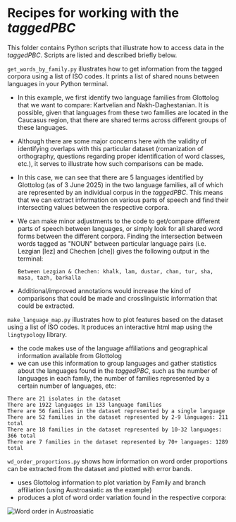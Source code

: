 # Recipes for working with the *taggedPBC*

This folder contains Python scripts that illustrate how to access data in the *taggedPBC*. Scripts are listed and described briefly below.

`get_words_by_family.py` illustrates how to get information from the tagged corpora using a list of ISO codes. It prints a list of shared nouns between languages in your Python terminal.

- In this example, we first identify two language families from Glottolog that we want to compare: Kartvelian and Nakh-Daghestanian. It is possible, given that languages from these two families are located in the Caucasus region, that there are shared terms across different groups of these languages.
- Although there are some major concerns here with the validity of identifying overlaps with this particular dataset (romanization of orthography, questions regarding proper identification of word classes, etc.), it serves to illustrate how such comparisons can be made.
- In this case, we can see that there are 5 languages identified by Glottolog (as of 3 June 2025) in the two language families, all of which are represented by an individual corpus in the *taggedPBC*. This means that we can extract information on various parts of speech and find their intersecting values between the respective corpora.
- We can make minor adjustments to the code to get/compare different parts of speech between languages, or simply look for all shared word forms between the different corpora. Finding the intersection between words tagged as "NOUN" between particular language pairs (i.e. Lezgian [lez] and Chechen [che]) gives the following output in the terminal:

  ```Between Lezgian & Chechen: khalk, lam, dustar, chan, tur, sha, masa, tazh, barkalla```
- Additional/improved annotations would increase the kind of comparisons that could be made and crosslinguistic information that could be extracted.


`make_language_map.py` illustrates how to plot features based on the dataset using a list of ISO codes. It produces an interactive html map using the `lingtypology` library.
- the code makes use of the language affiliations and geographical information available from Glottolog
- we can use this information to group languages and gather statistics about the languages found in the *taggedPBC*, such as the number of languages in each family, the number of families represented by a certain number of languages, etc:

```
There are 21 isolates in the dataset
There are 1922 languages in 133 language families
There are 56 families in the dataset represented by a single language
There are 52 families in the dataset represented by 2-9 languages: 211 total
There are 18 families in the dataset represented by 10-32 languages: 366 total
There are 7 families in the dataset represented by 70+ languages: 1289 total
```

`wd_order_proportions.py` shows how information on word order proportions can be extracted from the dataset and plotted with error bands.
- uses Glottolog information to plot variation by Family and branch affiliation (using Austroasiatic as the example)
- produces a plot of word order variation found in the respective corpora:

![Word order in Austroasiatic](AA_word_orders.png)
